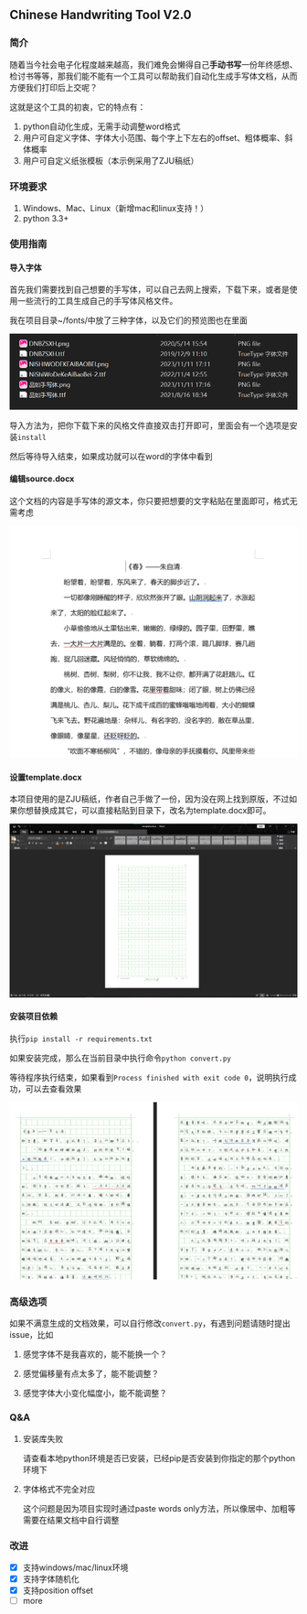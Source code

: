 ## Chinese Handwriting Tool V2.0

### 简介

随着当今社会电子化程度越来越高，我们难免会懒得自己**手动书写**一份年终感想、检讨书等等，那我们能不能有一个工具可以帮助我们自动化生成手写体文档，从而方便我们打印后上交呢？

这就是这个工具的初衷，它的特点有：

1. python自动化生成，无需手动调整word格式
2. 用户可自定义字体、字体大小范围、每个字上下左右的offset、粗体概率、斜体概率
3. 用户可自定义纸张模板（本示例采用了ZJU稿纸）

### 环境要求

1. Windows、Mac、Linux（新增mac和linux支持！）
2. python 3.3+

### 使用指南

#### 导入字体

首先我们需要找到自己想要的手写体，可以自己去网上搜索，下载下来，或者是使用一些流行的工具生成自己的手写体风格文件。

我在项目目录~/fonts/中放了三种字体，以及它们的预览图也在里面

![font](./image/1.png)

导入方法为，把你下载下来的风格文件直接双击打开即可，里面会有一个选项是安装`install`

然后等待导入结束，如果成功就可以在word的字体中看到

#### 编辑source.docx

这个文档的内容是手写体的源文本，你只要把想要的文字粘贴在里面即可，格式无需考虑

![font2](./image/2.png)

#### 设置template.docx

本项目使用的是ZJU稿纸，作者自己手做了一份，因为没在网上找到原版，不过如果你想替换成其它，可以直接粘贴到目录下，改名为template.docx即可。

![](./image/4.png)

#### 安装项目依赖

执行`pip install -r requirements.txt`

如果安装完成，那么在当前目录中执行命令`python convert.py`

等待程序执行结束，如果看到`Process finished with exit code 0`，说明执行成功，可以去查看效果

![result](./image/3.png)

### 高级选项

如果不满意生成的文档效果，可以自行修改`convert.py`，有遇到问题请随时提出issue，比如

1. 感觉字体不是我喜欢的，能不能换一个？

2. 感觉偏移量有点太多了，能不能调整？

3. 感觉字体大小变化幅度小，能不能调整？

   

### Q&A

1. 安装库失败

   请查看本地python环境是否已安装，已经pip是否安装到你指定的那个python环境下

2. 字体格式不完全对应

   这个问题是因为项目实现时通过paste words only方法，所以像居中、加粗等需要在结果文档中自行调整

### 改进

- [x] 支持windows/mac/linux环境
- [x] 支持字体随机化
- [x] 支持position offset
- [ ] more
